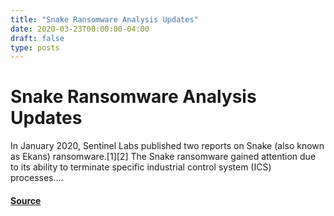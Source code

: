 ```yaml
---
title: "Snake Ransomware Analysis Updates"
date: 2020-03-23T00:00:00-04:00
draft: false
type: posts
---
```

# Snake Ransomware Analysis Updates





In January 2020, Sentinel Labs published two reports on Snake (also known as Ekans) ransomware.[1][2] The Snake ransomware gained attention due to its ability to terminate specific industrial control system (ICS) processes....



#### [Source](https://insights.sei.cmu.edu/blog/snake-ransomware-analysis-updates/)

